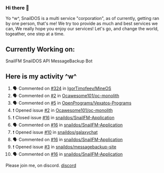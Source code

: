 ### Hi there 👋
Yo ^w^,
SnailDOS is a multi service "corporation", as of currently, getting ran by one person, that's me!
We try too provide as much and best services we can, We really hope you enjoy our services!
Let's go, and change the world, togeather, one step at a time.
## Currently Working on:
SnailFM
SnailDOS API
MessageBackup Bot
## Here is my activity ^w^
<!--START_SECTION:activity-->
1. 🗣 Commented on [#324](https://github.com/IgorTimofeev/MineOS/issues/324) in [IgorTimofeev/MineOS](https://github.com/IgorTimofeev/MineOS)
2. 🗣 Commented on [#2](https://github.com/Ocawesome101/oc-monolith/issues/2) in [Ocawesome101/oc-monolith](https://github.com/Ocawesome101/oc-monolith)
3. 🗣 Commented on [#5](https://github.com/OpenPrograms/Vexatos-Programs/issues/5) in [OpenPrograms/Vexatos-Programs](https://github.com/OpenPrograms/Vexatos-Programs)
4. ❗️ Opened issue [#2](https://github.com/Ocawesome101/oc-monolith/issues/2) in [Ocawesome101/oc-monolith](https://github.com/Ocawesome101/oc-monolith)
5. ❗️ Closed issue [#16](https://github.com/snaildos/SnailFM-Application/issues/16) in [snaildos/SnailFM-Application](https://github.com/snaildos/SnailFM-Application)
6. 🗣 Commented on [#16](https://github.com/snaildos/SnailFM-Application/issues/16) in [snaildos/SnailFM-Application](https://github.com/snaildos/SnailFM-Application)
7. ❗️ Opened issue [#10](https://github.com/snaildos/galaxychat/issues/10) in [snaildos/galaxychat](https://github.com/snaildos/galaxychat)
8. 🗣 Commented on [#16](https://github.com/snaildos/SnailFM-Application/issues/16) in [snaildos/SnailFM-Application](https://github.com/snaildos/SnailFM-Application)
9. ❗️ Opened issue [#3](https://github.com/snaildos/messagebackup-site/issues/3) in [snaildos/messagebackup-site](https://github.com/snaildos/messagebackup-site)
10. 🗣 Commented on [#16](https://github.com/snaildos/SnailFM-Application/issues/16) in [snaildos/SnailFM-Application](https://github.com/snaildos/SnailFM-Application)
<!--END_SECTION:activity-->
Please join me, on discord.
[discord](https://invite.gg/snaildos)
